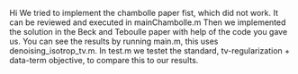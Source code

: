 Hi
We tried to implement the chambolle paper fist, which did not work. It can be reviewed and executed in mainChambolle.m
Then we implemented the solution in the Beck and Teboulle paper with help of the code you gave us.
You can see the results by running main.m, this uses denoising_isotrop_tv.m.
In test.m we testet the standard, tv-regularization + data-term objective, to compare this to our results.